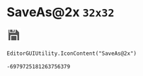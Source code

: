 # SaveAs@2x `32x32`
<img src="/img/SaveAs@2x.png" width=32 height=32>

``` CSharp
EditorGUIUtility.IconContent("SaveAs@2x")
```
```
-6979725181263756379
```
